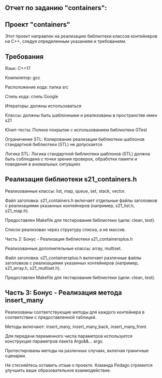 ## Отчет по заданию "containers":



## Проект "containers"

Этот проект направлен на реализацию библиотеки классов контейнеров на C++, следуя определенным указаниям и требованиям.

## Требования

Язык: C++17

Компилятор: gcc

Расположение кода: папка src

Стиль кода: стиль Google

Итераторы: должны использоваться

Классы: должны быть шаблонными и реализованы в пространстве имен s21

Юнит-тесты: Полное покрытие с использованием библиотеки GTest

Ограничение STL: Копирование реализации библиотеки шаблонов стандартной библиотеки (STL) не допускается

Логика STL: Логика стандартной библиотеки шаблонов (STL) должна быть соблюдена с точки зрения проверок, обработки памяти и поведения в аномальных ситуациях

## Реализация библиотеки s21_containers.h

Реализованные классы: list, map, queue, set, stack, vector.

Файл заголовка: s21_containers.h включает отдельные файлы заголовков с реализациями указанных контейнеров (например, s21_list.h, s21_map.h).

Предоставлен Makefile для тестирования библиотеки (цели: clean, test).

Список реализован через структуру списка, а не массив.

Часть 2: Бонус - Реализация библиотеки s21_containersplus.h

Реализованные дополнительные классы: array, multiset.

Файл заголовка: s21_containersplus.h включает различные файлы заголовков с реализациями указанных контейнеров (например, s21_array.h, s21_multiset.h).

Предоставлен Makefile для тестирования библиотеки (цели: clean, test).

## Часть 3: Бонус - Реализация метода insert_many

Реализованы соответствующие методы для каждого контейнера в соответствии с предоставленной таблицей.

Методы включают: insert_many, insert_many_back, insert_many_front.

Для передачи переменного числа параметров используется конструкция параметров пакета Args&&... args.

Протестированы методы на различных случаях, включая граничные сценарии.

Не стесняйтесь оставить отзыв о проекте. Команда Pedago стремится улучшить ваше образовательное взаимодействие.
